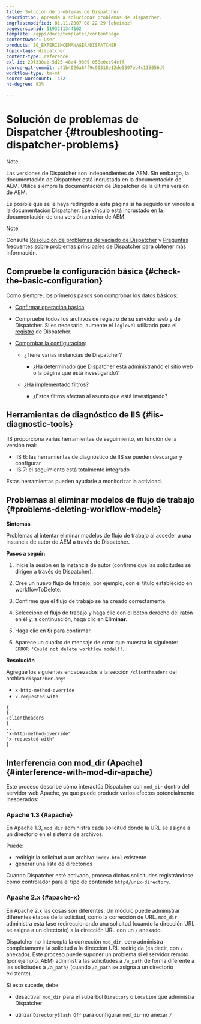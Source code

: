 ```yaml
---
title: Solución de problemas de Dispatcher
description: Aprenda a solucionar problemas de Dispatcher.
cmgrlastmodified: 01.11.2007 08 22 29 [aheimoz]
pageversionid: 1193211344162
template: /apps/docs/templates/contentpage
contentOwner: User
products: SG_EXPERIENCEMANAGER/DISPATCHER
topic-tags: dispatcher
content-type: reference
exl-id: 29f338ab-5d25-48a4-9309-058e0cc94cff
source-git-commit: c41b4026a64f9c90318e12de5397eb4c116056d9
workflow-type: tm+mt
source-wordcount: '472'
ht-degree: 93%

---
```


# Solución de problemas de Dispatcher {#troubleshooting-dispatcher-problems}

>[!NOTE]
>
>Las versiones de Dispatcher son independientes de AEM. Sin embargo, la documentación de Dispatcher está incrustada en la documentación de AEM. Utilice siempre la documentación de Dispatcher de la última versión de AEM.
>
>Es posible que se le haya redirigido a esta página si ha seguido un vínculo a la documentación Dispatcher. Ese vínculo está incrustado en la documentación de una versión anterior de AEM.

>[!NOTE]
>
>Consulte <!-- URL is 404[Dispatcher Knowledge Base](https://helpx.adobe.com/experience-manager/kb/index/dispatcher.html), -->[Resolución de problemas de vaciado de Dispatcher](https://experienceleague.adobe.com/search.html?lang=es#q=troubleshooting%20dispatcher%20flushing%20issues&sort=relevancy&f:el_product=[Experience%20Manager]) y [Preguntas frecuentes sobre problemas principales de Dispatcher](dispatcher-faq.md) para obtener más información.

## Compruebe la configuración básica {#check-the-basic-configuration}

Como siempre, los primeros pasos son comprobar los datos básicos:

* [Confirmar operación básica](/help/using/dispatcher-configuration.md#confirming-basic-operation)
* Compruebe todos los archivos de registro de su servidor web y de Dispatcher. Si es necesario, aumente el `loglevel` utilizado para el [registro](/help/using/dispatcher-configuration.md#logging) de Dispatcher.

* [Comprobar la configuración](/help/using/dispatcher-configuration.md):

   * ¿Tiene varias instancias de Dispatcher?

      * ¿Ha determinado qué Dispatcher está administrando el sitio web o la página que está investigando?

   * ¿Ha implementado filtros?

      * ¿Estos filtros afectan al asunto que está investigando?

## Herramientas de diagnóstico de IIS {#iis-diagnostic-tools}

IIS proporciona varias herramientas de seguimiento, en función de la versión real:

* IIS 6: las herramientas de diagnóstico de IIS se pueden descargar y configurar
* IIS 7: el seguimiento está totalmente integrado

Estas herramientas pueden ayudarle a monitorizar la actividad.

<!-- Both URLs in this topic 404! >
## IIS and 404 Not Found {#iis-and-not-found}

When using IIS, you might experience `404 Not Found` being returned in various scenarios. If so, see the following Knowledge Base articles.

* [IIS 6/7: POST method returns 404](https://helpx.adobe.com/experience-manager/kb/IIS6IsapiFilters.html)
* [IIS 6: Requests to URLs that contain the base path `/bin` return a `404 Not Found`](https://helpx.adobe.com/experience-manager/kb/RequestsToBinDirectoryFailInIIS6.html)

Also check that the Dispatcher cache root and the IIS document root are set to the same directory. -->

## Problemas al eliminar modelos de flujo de trabajo {#problems-deleting-workflow-models}

**Síntomas**

Problemas al intentar eliminar modelos de flujo de trabajo al acceder a una instancia de autor de AEM a través de Dispatcher.

**Pasos a seguir:**

1. Inicie la sesión en la instancia de autor (confirme que las solicitudes se dirigen a través de Dispatcher).
1. Cree un nuevo flujo de trabajo; por ejemplo, con el título establecido en workflowToDelete.
1. Confirme que el flujo de trabajo se ha creado correctamente.
1. Seleccione el flujo de trabajo y haga clic con el botón derecho del ratón en él y, a continuación, haga clic en **Eliminar**.

1. Haga clic en **Sí** para confirmar.
1. Aparece un cuadro de mensaje de error que muestra lo siguiente:\
   `ERROR 'Could not delete workflow model!!`.

**Resolución**

Agregue los siguientes encabezados a la sección `/clientheaders` del archivo `dispatcher.any`:

* `x-http-method-override`
* `x-requested-with`

```
{  
{  
/clientheaders  
{  
...  
"x-http-method-override"  
"x-requested-with"  
}
```

## Interferencia con mod_dir (Apache) {#interference-with-mod-dir-apache}

Este proceso describe cómo interactúa Dispatcher con `mod_dir` dentro del servidor web Apache, ya que puede producir varios efectos potencialmente inesperados:

### Apache 1.3 {#apache}

En Apache 1.3, `mod_dir` administra cada solicitud donde la URL se asigna a un directorio en el sistema de archivos.

Puede:

* redirigir la solicitud a un archivo `index.html` existente
* generar una lista de directorios

Cuando Dispatcher esté activado, procesa dichas solicitudes registrándose como controlador para el tipo de contenido `httpd/unix-directory`.

### Apache 2.x {#apache-x}

En Apache 2.x las cosas son diferentes. Un módulo puede administrar diferentes etapas de la solicitud, como la corrección de URL. `mod_dir` administra esta fase redireccionando una solicitud (cuando la dirección URL se asigna a un directorio) a la dirección URL con un `/` anexado.

Dispatcher no intercepta la corrección `mod_dir`, pero administra completamente la solicitud a la dirección URL redirigida (es decir, con `/` anexado). Este proceso puede suponer un problema si el servidor remoto (por ejemplo, AEM) administra las solicitudes a `/a_path` de forma diferente a las solicitudes a `/a_path/` (cuando `/a_path` se asigna a un directorio existente).

Si esto sucede, debe:

* desactivar `mod_dir` para el subárbol `Directory` o `Location` que administra Dispatcher

* utilizar `DirectorySlash Off` para configurar `mod_dir` no anexar `/`

